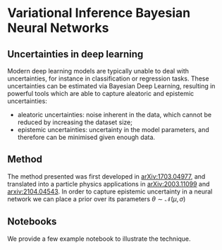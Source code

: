 # Variational Inference Bayesian Neural Networks
## Uncertainties in deep learning
Modern deep learning models are typically unable to deal with uncertainties, for instance in classification or regression tasks.
These uncertainties can be estimated via Bayesian Deep Learning, resulting in powerful tools which are able to capture aleatoric and epistemic uncertainties:
* aleatoric uncertainties: noise inherent in the data, which cannot be reduced by increasing the dataset size;
* epistemic uncertainties: uncertainty in the model parameters, and therefore can be minimised given enough data.

## Method
The method presented was first developed in [arXiv:1703.04977](https://arxiv.org/pdf/1703.04977.pdf), and translated into a particle physics applications in [arXiv:2003.11099](https://arxiv.org/abs/2003.11099) and [arxiv:2104.04543](https://arxiv.org/pdf/2104.04543.pdf).
In order to capture epistemic uncertainty in a neural network we can place a prior over its parameters $`\theta \sim \mathcal{N}(\mu, \sigma)`$

## Notebooks

We provide a few example notebook to illustrate the technique.

